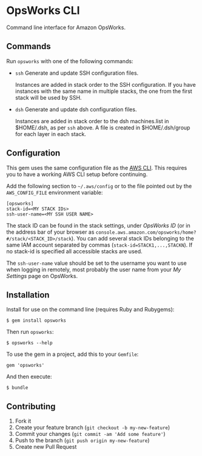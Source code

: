 # OpsWorks CLI

Command line interface for Amazon OpsWorks.

## Commands

Run `opsworks` with one of the following commands:

* `ssh` Generate and update SSH configuration files.

   Instances are added in stack order to the SSH configuration. If you have
   instances with the same name in multiple stacks, the one from the first
   stack will be used by SSH.

* `dsh` Generate and update dsh configuration files.

   Instances are added in stack order to the dsh machines.list in $HOME/.dsh,
   as per `ssh` above. A file is created in $HOME/.dsh/group for each layer
   in each stack.

## Configuration

This gem uses the same configuration file as the [AWS CLI][aws_cli]. This
requires you to have a working AWS CLI setup before continuing.

Add the following section to `~/.aws/config` or to the file pointed out by the
`AWS_CONFIG_FILE` environment variable:

    [opsworks]
    stack-id=<MY STACK IDs>
    ssh-user-name=<MY SSH USER NAME>

The stack ID can be found in the stack settings, under _OpsWorks ID_ (or in the
address bar of your browser as
`console.aws.amazon.com/opsworks/home?#/stack/<STACK_ID>/stack`). You can add
several stack IDs belonging to the same IAM account separated by commas
(`stack-id=STACK1,...,STACKN`). If no stack-id is specified all accessible stacks 
are used.

The `ssh-user-name` value should be set to the username you want to use when
logging in remotely, most probably the user name from your _My Settings_ page
on OpsWorks.

## Installation

Install for use on the command line (requires Ruby and Rubygems):

    $ gem install opsworks

Then run `opsworks`:

    $ opsworks --help

To use the gem in a project, add this to your `Gemfile`:

    gem 'opsworks'

And then execute:

    $ bundle

## Contributing

1. Fork it
2. Create your feature branch (`git checkout -b my-new-feature`)
3. Commit your changes (`git commit -am 'Add some feature'`)
4. Push to the branch (`git push origin my-new-feature`)
5. Create new Pull Request

[aws_cli]: http://docs.aws.amazon.com/cli/latest/userguide/cli-chap-getting-started.html "Amazon AWS CLI"
